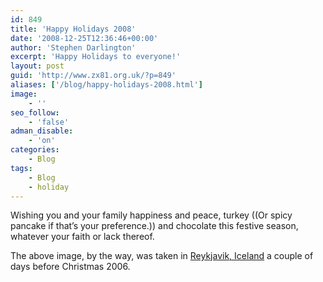 ```yaml
---
id: 849
title: 'Happy Holidays 2008'
date: '2008-12-25T12:36:46+00:00'
author: 'Stephen Darlington'
excerpt: 'Happy Holidays to everyone!'
layout: post
guid: 'http://www.zx81.org.uk/?p=849'
aliases: ['/blog/happy-holidays-2008.html']
image:
    - ''
seo_follow:
    - 'false'
adman_disable:
    - 'on'
categories:
    - Blog
tags:
    - Blog
    - holiday
---
```


Wishing you and your family happiness and peace, turkey ((Or spicy pancake if that’s your preference.)) and chocolate this festive season, whatever your faith or lack thereof.

The above image, by the way, was taken in [Reykjavik, Iceland](http://www.zx81.org.uk/travel/iceland.html) a couple of days before Christmas 2006.